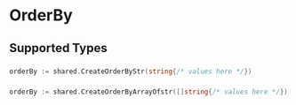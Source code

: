 # OrderBy


## Supported Types

### 

```go
orderBy := shared.CreateOrderByStr(string{/* values here */})
```

### 

```go
orderBy := shared.CreateOrderByArrayOfstr([]string{/* values here */})
```

